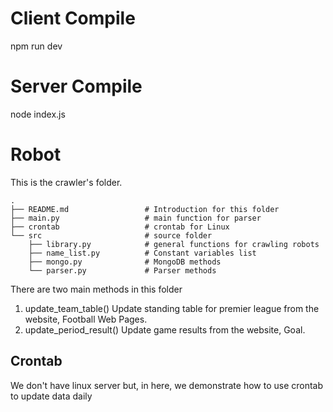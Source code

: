 # Client Compile
npm run dev

# Server Compile
node index.js

# Robot
This is the crawler's folder.

```
.
├── README.md                 # Introduction for this folder
├── main.py                   # main function for parser
├── crontab                   # crontab for Linux
└── src                       # source folder
    ├── library.py            # general functions for crawling robots
    ├── name_list.py          # Constant variables list
    ├── mongo.py              # MongoDB methods
    └── parser.py             # Parser methods
```

There are two main methods in this folder
1. update_team_table()
Update standing table for premier league from the website, Football Web Pages.
2. update_period_result()
Update game results from the website, Goal.

## Crontab
We don't have linux server but, in here, we demonstrate how to use crontab to update data daily
